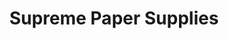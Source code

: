 ---
title: "Supreme Paper Supplies"
url: /pensacola/supreme-paper-supplies/
shop: office supplies
---